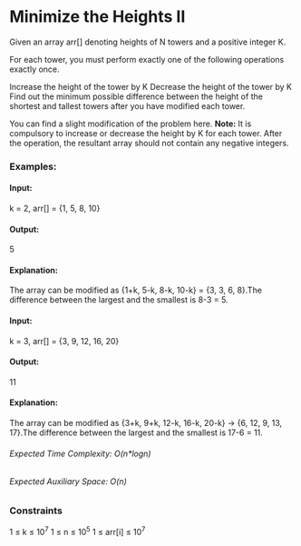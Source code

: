 # Minimize the Heights II
Given an array arr[] denoting heights of N towers and a positive integer K.

For each tower, you must perform exactly one of the following operations exactly once.

Increase the height of the tower by K
Decrease the height of the tower by K
Find out the minimum possible difference between the height of the shortest and tallest towers after you have modified each tower.

You can find a slight modification of the problem here.
**Note:** It is compulsory to increase or decrease the height by K for each tower. After the operation, the resultant array should not contain any negative integers.

### Examples:
#### Input: 
k = 2, arr[] = {1, 5, 8, 10}
#### Output:
5
#### Explanation:
The array can be modified as {1+k, 5-k, 8-k, 10-k} = {3, 3, 6, 8}.The difference between the largest and the smallest is 8-3 = 5.

#### Input: 
k = 3, arr[] = {3, 9, 12, 16, 20}
#### Output: 
11
#### Explanation: 
The array can be modified as {3+k, 9+k, 12-k, 16-k, 20-k} -> {6, 12, 9, 13, 17}.The difference between the largest and the smallest is 17-6 = 11. 

###### Expected Time Complexity: O(n*logn)
###### Expected Auxiliary Space: O(n)

### Constraints
1 ≤ k ≤ $`10^7`$
1 ≤ n ≤ $`10^5`$
1 ≤ arr[i] ≤ $`10^7`$


